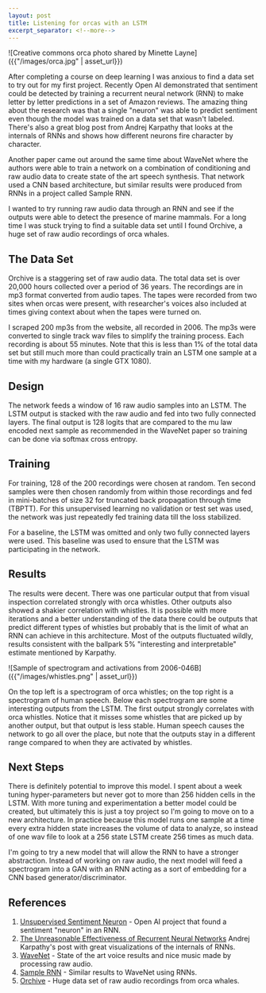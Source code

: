 ```yaml
---
layout: post
title: Listening for orcas with an LSTM
excerpt_separator: <!--more-->
---
```


![Creative commons orca photo shared by Minette Layne]({{"/images/orca.jpg" | asset_url}})

After completing a course on deep learning I was anxious to find a data set to try out for my first project.  Recently Open AI demonstrated that sentiment could be detected by training a recurrent neural network (RNN) to make letter by letter predictions in a set of Amazon reviews.  The amazing thing about the research was that a single "neuron" was able to predict sentiment even though the model was trained on a data set that wasn't labeled.  There's also a great blog post from Andrej Karpathy that looks at the internals of RNNs and shows how different neurons fire character by character.

<!--more-->

Another paper came out around the same time about WaveNet where the authors were able to train a network on a combination of conditioning and raw audio data to create state of the art speech synthesis.  That network used a CNN based architecture, but similar results were produced from RNNs in a project called Sample RNN.

I wanted to try running raw audio data through an RNN and see if the outputs were able to detect the presence of marine mammals.  For a long time I was stuck trying to find a suitable data set until I found Orchive, a huge set of raw audio recordings of orca whales.

## The Data Set

Orchive is a staggering set of raw audio data.  The total data set is over 20,000 hours collected over a period of 36 years.  The recordings are in mp3 format converted from audio tapes.  The tapes were recorded from two sites when orcas were present, with researcher's voices also included at times giving context about when the tapes were turned on.

I scraped 200 mp3s from the website, all recorded in 2006.  The mp3s were converted to single track wav files to simplify the training process.  Each recording is about 55 minutes.  Note that this is less than 1% of the total data set but still much more than could practically train an LSTM one sample at a time with my hardware (a single GTX 1080).

## Design

The network feeds a window of 16 raw audio samples into an LSTM.  The LSTM output is stacked with the raw audio and fed into two fully connected layers.  The final output is 128 logits that are compared to the mu law encoded next sample as recommended in the WaveNet paper so training can be done via softmax cross entropy.

## Training

For training, 128 of the 200 recordings were chosen at random.  Ten second samples were then chosen randomly from within those recordings and fed in mini-batches of size 32 for truncated back propagation through time (TBPTT).  For this unsupervised learning no validation or test set was used, the network was just repeatedly fed training data till the loss stabilized.

For a baseline, the LSTM was omitted and only two fully connected layers were used.  This baseline was used to ensure that the LSTM was participating in the network.

## Results

The results were decent.  There was one particular output that from visual inspection correlated strongly with orca whistles.  Other outputs also showed a shakier correlation with whistles.  It is possible with more iterations and a better understanding of the data there could be outputs that predict different types of whistles but probably that is the limit of what an RNN can achieve in this architecture.  Most of the outputs fluctuated wildly, results consistent with the ballpark 5% "interesting and interpretable" estimate mentioned by Karpathy.

![Sample of spectrogram and activations from 2006-046B]({{"/images/whistles.png" | asset_url}})

On the top left is a spectrogram of orca whistles; on the top right is a spectrogram of human speech.  Below each spectrogram are some interesting outputs from the LSTM.  The first output strongly correlates with orca whistles.  Notice that it misses some whistles that are picked up by another output, but that output is less stable.  Human speech causes the network to go all over the place, but note that the outputs stay in a different range compared to when they are activated by whistles.

## Next Steps

There is definitely potential to improve this model.  I spent about a week tuning hyper-parameters but never got to more than 256 hidden cells in the LSTM.  With more tuning and experimentation a better model could be created, but ultimately this is just a toy project so I'm going to move on to a new architecture.  In practice because this model runs one sample at a time every extra hidden state increases the volume of data to analyze, so instead of one wav file to look at a 256 state LSTM create 256 times as much data.

I'm going to try a new model that will allow the RNN to have a stronger abstraction.  Instead of working on raw audio, the next model will feed a spectrogram into a GAN with an RNN acting as a sort of embedding for a CNN based generator/discriminator.

## References
1. [Unsupervised Sentiment Neuron](https://blog.openai.com/unsupervised-sentiment-neuron/) - Open AI project that found a sentiment "neuron" in an RNN.
2. [The Unreasonable Effectiveness of Recurrent Neural Networks](http://karpathy.github.io/2015/05/21/rnn-effectiveness/) Andrej Karpathy's post with great visualizations of the internals of RNNs.
3. [WaveNet](https://deepmind.com/blog/wavenet-generative-model-raw-audio/) - State of the art voice results and nice music made by processing raw audio.
4. [Sample RNN](https://github.com/soroushmehr/sampleRNN_ICLR2017) - Similar results to WaveNet using RNNs.
5. [Orchive](http://orchive.cs.uvic.ca/) - Huge data set of raw audio recordings from orca whales.
